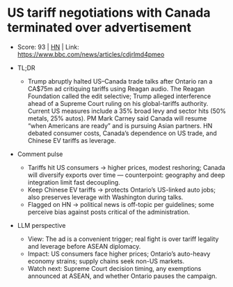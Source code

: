 # US tariff negotiations with Canada terminated over advertisement

- Score: 93 | [HN](https://news.ycombinator.com/item?id=45690506) | Link: https://www.bbc.com/news/articles/cdjrlmd4pmeo

- TL;DR
  - Trump abruptly halted US–Canada trade talks after Ontario ran a CA$75m ad critiquing tariffs using Reagan audio. The Reagan Foundation called the edit selective; Trump alleged interference ahead of a Supreme Court ruling on his global-tariffs authority. Current US measures include a 35% broad levy and sector hits (50% metals, 25% autos). PM Mark Carney said Canada will resume “when Americans are ready” and is pursuing Asian partners. HN debated consumer costs, Canada’s dependence on US trade, and Chinese EV tariffs as leverage.

- Comment pulse
  - Tariffs hit US consumers → higher prices, modest reshoring; Canada will diversify exports over time — counterpoint: geography and deep integration limit fast decoupling.
  - Keep Chinese EV tariffs → protects Ontario’s US-linked auto jobs; also preserves leverage with Washington during talks.
  - Flagged on HN → political news is off-topic per guidelines; some perceive bias against posts critical of the administration.

- LLM perspective
  - View: The ad is a convenient trigger; real fight is over tariff legality and leverage before ASEAN diplomacy.
  - Impact: US consumers face higher prices; Ontario’s auto-heavy economy strains; supply chains seek non-US markets.
  - Watch next: Supreme Court decision timing, any exemptions announced at ASEAN, and whether Ontario pauses the campaign.
